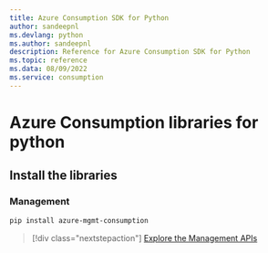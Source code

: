 ```yaml
---
title: Azure Consumption SDK for Python
author: sandeepnl
ms.devlang: python
ms.author: sandeepnl
description: Reference for Azure Consumption SDK for Python
ms.topic: reference
ms.data: 08/09/2022
ms.service: consumption
---
```

# Azure Consumption libraries for python

## Install the libraries


### Management

```bash
pip install azure-mgmt-consumption
```
> [!div class="nextstepaction"]
> [Explore the Management APIs](/python/api/overview/azure/consumption/management)